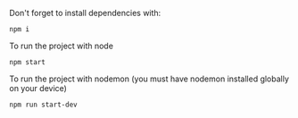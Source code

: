 Don't forget to install dependencies with: 
```
npm i
```
To run the project with node
```
npm start
```
To run the project with nodemon (you must have nodemon installed globally on your device)
```
npm run start-dev
```